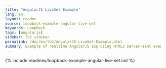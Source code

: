 ```yaml
---
title: "AngularJS LiveSet Example"
lang: en
layout: readme
source: loopback-example-angular-live-set
keywords: LoopBack
tags: [angularjs]
sidebar: lb2_sidebar
permalink: /doc/en/lb2/AngularJS-LiveSet-Example.html
summary: Example of realtime AngularJS app using HTML5 server-sent events.
---
```


{% include readmes/loopback-example-angular-live-set.md %}
